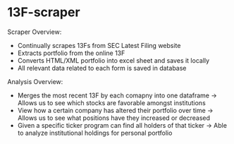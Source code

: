 # 13F-scraper

Scraper Overview: </br>
- Continually scrapes 13Fs from SEC Latest Filing website
- Extracts portfolio from the online 13F
- Converts HTML/XML portfolio into excel sheet and saves it locally
- All relevant data related to each form is saved in database

Analysis Overview:
- Merges the most recent 13F by each comapny into one dataframe -> Allows us to see which stocks are favorable amongst institutions
- View how a certain company has altered their portfolio over time -> Allows us to see what positions have they increased or decreased
- Given a specific ticker program can find all holders of that ticker -> Able to analyze institutional holdings for personal portfolio
